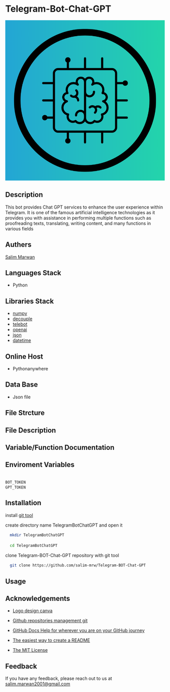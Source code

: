 # Telegram-Bot-Chat-GPT


![Logo](logo.png)


## Description

This bot provides Chat GPT services to enhance the user experience within Telegram. It is one of the famous artificial intelligence technologies as it provides you with assistance in performing multiple functions such as proofreading texts, translating, writing content, and many functions in various fields


## Authers

[Salim Marwan](https://www.github.com/salim-mrw)



## Languages Stack

- Python


## Libraries Stack

- [numpy](https://pypi.org/project/numpy/)
- [decouple](https://pypi.org/project/python-decouple/)
- [telebot](https://pypi.org/project/pyTelegramBotAPI/)
- [openai](https://pypi.org/project/openai/)
- [json](https://pypi.org/project/pypi-json/)
- [datetime](https://pypi.org/project/DateTime/)


## Online Host

- Pythonanywhere


## Data Base

- Json file


## File Strcture


## File Description


## Variable/Function Documentation


## Enviroment Variables

```ENV

BOT_TOKEN
GPT_TOKEN

```

## Installation

install [git tool](https://git-scm.com/downloads)

create directory name TelegramBotChatGPT and open it

```bash
  mkdir TelegramBotChatGPT

  cd TelegramBotChatGPT
```

clone Telegram-BOT-Chat-GPT repository with git tool

```bash
  git clone https://github.com/salim-mrw/Telegram-BOT-Chat-GPT
```


## Usage



## Acknowledgements

 - [Logo design canva](https://www.canva.com/)

 - [Github repositories management git](https://git-scm.com/)

 - [GitHub Docs
Help for wherever you are on your GitHub journey](https://docs.github.com/en)

 - [The easiest way to create a
README](https://readme.so/en)

 - [The MIT License](https://opensource.org/license/MIT)


## Feedback

If you have any feedback, please reach out to us at salim.marwan2001@gmail.com

